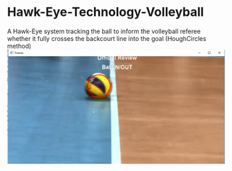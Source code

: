 # Hawk-Eye-Technology-Volleyball
A Hawk-Eye system tracking the ball to inform the volleyball referee whether it fully crosses the backcourt line into the goal (HoughCircles method)
![Goal!](Goal!.png)
